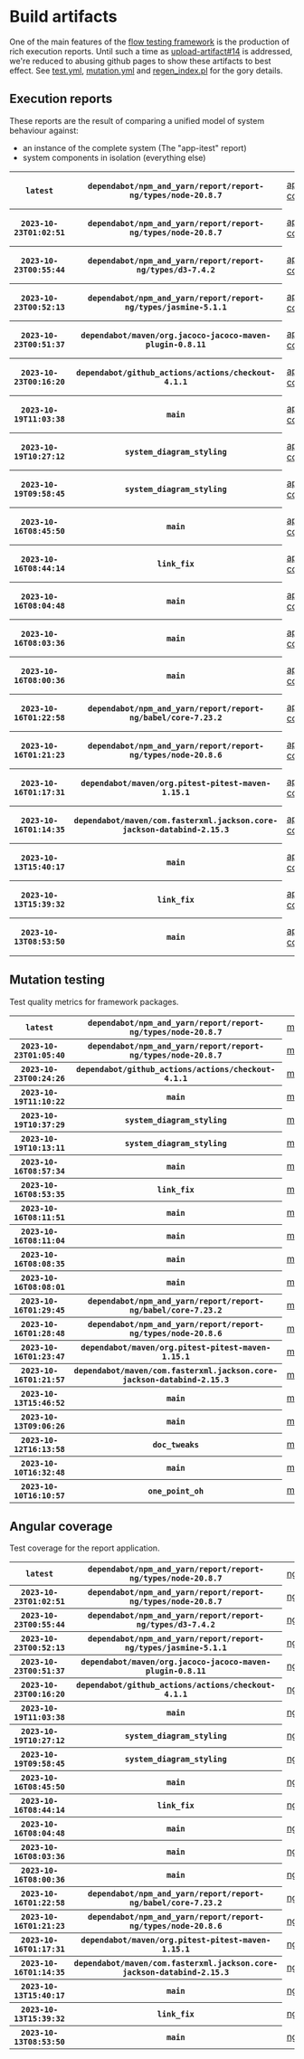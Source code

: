 # Build artifacts

One of the main features of the [flow testing framework](https://github.com/Mastercard/flow) is the production of rich execution reports.
Until such a time as [upload-artifact#14](https://github.com/actions/upload-artifact/issues/14) is addressed, we're reduced to abusing github pages to show these artifacts to best effect.
See [test.yml](https://github.com/Mastercard/flow/blob/main/.github/workflows/test.yml), [mutation.yml](https://github.com/Mastercard/flow/blob/main/.github/workflows/mutation.yml) and [regen_index.pl](https://github.com/Mastercard/flow/blob/pages/regen_index.pl) for the gory details.

## Execution reports

These reports are the result of comparing a unified model of system behaviour against:
 * an instance of the complete system (The "app-itest" report)
 * system components in isolation (everything else)

<!-- start:execution -->
<table>
	<tbody>
		<tr> <th><code>latest</code></th>
			 <th><code>dependabot/npm_and_yarn/report/report-ng/types/node-20.8.7</code></th>
			<td><a href="execution/latest/app-core/target/mctf/latest/index.html">app-core</a></td>
			<td><a href="execution/latest/app-histogram/target/mctf/latest/index.html">app-histogram</a></td>
			<td><a href="execution/latest/app-itest/target/mctf/latest/index.html">app-itest</a></td>
			<td><a href="execution/latest/app-queue/target/mctf/latest/index.html">app-queue</a></td>
			<td><a href="execution/latest/app-store/target/mctf/latest/index.html">app-store</a></td>
			<td><a href="execution/latest/app-ui/target/mctf/latest/index.html">app-ui</a></td>
			<td><a href="execution/latest/app-web-ui/target/mctf/latest/index.html">app-web-ui</a></td>
		</tr>
		<tr> <th><code>2023-10-23T01:02:51</code></th>
			 <th><code>dependabot/npm_and_yarn/report/report-ng/types/node-20.8.7</code></th>
			<td><a href="execution/1698022971/app-core/target/mctf/latest/index.html">app-core</a></td>
			<td><a href="execution/1698022971/app-histogram/target/mctf/latest/index.html">app-histogram</a></td>
			<td><a href="execution/1698022971/app-itest/target/mctf/latest/index.html">app-itest</a></td>
			<td><a href="execution/1698022971/app-queue/target/mctf/latest/index.html">app-queue</a></td>
			<td><a href="execution/1698022971/app-store/target/mctf/latest/index.html">app-store</a></td>
			<td><a href="execution/1698022971/app-ui/target/mctf/latest/index.html">app-ui</a></td>
			<td><a href="execution/1698022971/app-web-ui/target/mctf/latest/index.html">app-web-ui</a></td>
		</tr>
		<tr> <th><code>2023-10-23T00:55:44</code></th>
			 <th><code>dependabot/npm_and_yarn/report/report-ng/types/d3-7.4.2</code></th>
			<td><a href="execution/1698022544/app-core/target/mctf/latest/index.html">app-core</a></td>
			<td><a href="execution/1698022544/app-histogram/target/mctf/latest/index.html">app-histogram</a></td>
			<td><a href="execution/1698022544/app-itest/target/mctf/latest/index.html">app-itest</a></td>
			<td><a href="execution/1698022544/app-queue/target/mctf/latest/index.html">app-queue</a></td>
			<td><a href="execution/1698022544/app-store/target/mctf/latest/index.html">app-store</a></td>
			<td><a href="execution/1698022544/app-ui/target/mctf/latest/index.html">app-ui</a></td>
			<td><a href="execution/1698022544/app-web-ui/target/mctf/latest/index.html">app-web-ui</a></td>
		</tr>
		<tr> <th><code>2023-10-23T00:52:13</code></th>
			 <th><code>dependabot/npm_and_yarn/report/report-ng/types/jasmine-5.1.1</code></th>
			<td><a href="execution/1698022333/app-core/target/mctf/latest/index.html">app-core</a></td>
			<td><a href="execution/1698022333/app-histogram/target/mctf/latest/index.html">app-histogram</a></td>
			<td><a href="execution/1698022333/app-itest/target/mctf/latest/index.html">app-itest</a></td>
			<td><a href="execution/1698022333/app-queue/target/mctf/latest/index.html">app-queue</a></td>
			<td><a href="execution/1698022333/app-store/target/mctf/latest/index.html">app-store</a></td>
			<td><a href="execution/1698022333/app-ui/target/mctf/latest/index.html">app-ui</a></td>
			<td><a href="execution/1698022333/app-web-ui/target/mctf/latest/index.html">app-web-ui</a></td>
		</tr>
		<tr> <th><code>2023-10-23T00:51:37</code></th>
			 <th><code>dependabot/maven/org.jacoco-jacoco-maven-plugin-0.8.11</code></th>
			<td><a href="execution/1698022297/app-core/target/mctf/latest/index.html">app-core</a></td>
			<td><a href="execution/1698022297/app-histogram/target/mctf/latest/index.html">app-histogram</a></td>
			<td><a href="execution/1698022297/app-itest/target/mctf/latest/index.html">app-itest</a></td>
			<td><a href="execution/1698022297/app-queue/target/mctf/latest/index.html">app-queue</a></td>
			<td><a href="execution/1698022297/app-store/target/mctf/latest/index.html">app-store</a></td>
			<td><a href="execution/1698022297/app-ui/target/mctf/latest/index.html">app-ui</a></td>
			<td><a href="execution/1698022297/app-web-ui/target/mctf/latest/index.html">app-web-ui</a></td>
		</tr>
		<tr> <th><code>2023-10-23T00:16:20</code></th>
			 <th><code>dependabot/github_actions/actions/checkout-4.1.1</code></th>
			<td><a href="execution/1698020180/app-core/target/mctf/latest/index.html">app-core</a></td>
			<td><a href="execution/1698020180/app-histogram/target/mctf/latest/index.html">app-histogram</a></td>
			<td><a href="execution/1698020180/app-itest/target/mctf/latest/index.html">app-itest</a></td>
			<td><a href="execution/1698020180/app-queue/target/mctf/latest/index.html">app-queue</a></td>
			<td><a href="execution/1698020180/app-store/target/mctf/latest/index.html">app-store</a></td>
			<td><a href="execution/1698020180/app-ui/target/mctf/latest/index.html">app-ui</a></td>
			<td><a href="execution/1698020180/app-web-ui/target/mctf/latest/index.html">app-web-ui</a></td>
		</tr>
		<tr> <th><code>2023-10-19T11:03:38</code></th>
			 <th><code>main</code></th>
			<td><a href="execution/1697713418/app-core/target/mctf/latest/index.html">app-core</a></td>
			<td><a href="execution/1697713418/app-histogram/target/mctf/latest/index.html">app-histogram</a></td>
			<td><a href="execution/1697713418/app-itest/target/mctf/latest/index.html">app-itest</a></td>
			<td><a href="execution/1697713418/app-queue/target/mctf/latest/index.html">app-queue</a></td>
			<td><a href="execution/1697713418/app-store/target/mctf/latest/index.html">app-store</a></td>
			<td><a href="execution/1697713418/app-ui/target/mctf/latest/index.html">app-ui</a></td>
			<td><a href="execution/1697713418/app-web-ui/target/mctf/latest/index.html">app-web-ui</a></td>
		</tr>
		<tr> <th><code>2023-10-19T10:27:12</code></th>
			 <th><code>system_diagram_styling</code></th>
			<td><a href="execution/1697711232/app-core/target/mctf/latest/index.html">app-core</a></td>
			<td><a href="execution/1697711232/app-histogram/target/mctf/latest/index.html">app-histogram</a></td>
			<td><a href="execution/1697711232/app-itest/target/mctf/latest/index.html">app-itest</a></td>
			<td><a href="execution/1697711232/app-queue/target/mctf/latest/index.html">app-queue</a></td>
			<td><a href="execution/1697711232/app-store/target/mctf/latest/index.html">app-store</a></td>
			<td><a href="execution/1697711232/app-ui/target/mctf/latest/index.html">app-ui</a></td>
			<td><a href="execution/1697711232/app-web-ui/target/mctf/latest/index.html">app-web-ui</a></td>
		</tr>
		<tr> <th><code>2023-10-19T09:58:45</code></th>
			 <th><code>system_diagram_styling</code></th>
			<td><a href="execution/1697709525/app-core/target/mctf/latest/index.html">app-core</a></td>
			<td><a href="execution/1697709525/app-histogram/target/mctf/latest/index.html">app-histogram</a></td>
			<td><a href="execution/1697709525/app-itest/target/mctf/latest/index.html">app-itest</a></td>
			<td><a href="execution/1697709525/app-queue/target/mctf/latest/index.html">app-queue</a></td>
			<td><a href="execution/1697709525/app-store/target/mctf/latest/index.html">app-store</a></td>
			<td><a href="execution/1697709525/app-ui/target/mctf/latest/index.html">app-ui</a></td>
			<td><a href="execution/1697709525/app-web-ui/target/mctf/latest/index.html">app-web-ui</a></td>
		</tr>
		<tr> <th><code>2023-10-16T08:45:50</code></th>
			 <th><code>main</code></th>
			<td><a href="execution/1697445950/app-core/target/mctf/latest/index.html">app-core</a></td>
			<td><a href="execution/1697445950/app-histogram/target/mctf/latest/index.html">app-histogram</a></td>
			<td><a href="execution/1697445950/app-itest/target/mctf/latest/index.html">app-itest</a></td>
			<td><a href="execution/1697445950/app-queue/target/mctf/latest/index.html">app-queue</a></td>
			<td><a href="execution/1697445950/app-store/target/mctf/latest/index.html">app-store</a></td>
			<td><a href="execution/1697445950/app-ui/target/mctf/latest/index.html">app-ui</a></td>
			<td><a href="execution/1697445950/app-web-ui/target/mctf/latest/index.html">app-web-ui</a></td>
		</tr>
		<tr> <th><code>2023-10-16T08:44:14</code></th>
			 <th><code>link_fix</code></th>
			<td><a href="execution/1697445854/app-core/target/mctf/latest/index.html">app-core</a></td>
			<td><a href="execution/1697445854/app-histogram/target/mctf/latest/index.html">app-histogram</a></td>
			<td><a href="execution/1697445854/app-itest/target/mctf/latest/index.html">app-itest</a></td>
			<td><a href="execution/1697445854/app-queue/target/mctf/latest/index.html">app-queue</a></td>
			<td><a href="execution/1697445854/app-store/target/mctf/latest/index.html">app-store</a></td>
			<td><a href="execution/1697445854/app-ui/target/mctf/latest/index.html">app-ui</a></td>
			<td><a href="execution/1697445854/app-web-ui/target/mctf/latest/index.html">app-web-ui</a></td>
		</tr>
		<tr> <th><code>2023-10-16T08:04:48</code></th>
			 <th><code>main</code></th>
			<td><a href="execution/1697443488/app-core/target/mctf/latest/index.html">app-core</a></td>
			<td><a href="execution/1697443488/app-histogram/target/mctf/latest/index.html">app-histogram</a></td>
			<td><a href="execution/1697443488/app-itest/target/mctf/latest/index.html">app-itest</a></td>
			<td><a href="execution/1697443488/app-queue/target/mctf/latest/index.html">app-queue</a></td>
			<td><a href="execution/1697443488/app-store/target/mctf/latest/index.html">app-store</a></td>
			<td><a href="execution/1697443488/app-ui/target/mctf/latest/index.html">app-ui</a></td>
			<td><a href="execution/1697443488/app-web-ui/target/mctf/latest/index.html">app-web-ui</a></td>
		</tr>
		<tr> <th><code>2023-10-16T08:03:36</code></th>
			 <th><code>main</code></th>
			<td><a href="execution/1697443416/app-core/target/mctf/latest/index.html">app-core</a></td>
			<td><a href="execution/1697443416/app-histogram/target/mctf/latest/index.html">app-histogram</a></td>
			<td><a href="execution/1697443416/app-itest/target/mctf/latest/index.html">app-itest</a></td>
			<td><a href="execution/1697443416/app-queue/target/mctf/latest/index.html">app-queue</a></td>
			<td><a href="execution/1697443416/app-store/target/mctf/latest/index.html">app-store</a></td>
			<td><a href="execution/1697443416/app-ui/target/mctf/latest/index.html">app-ui</a></td>
			<td><a href="execution/1697443416/app-web-ui/target/mctf/latest/index.html">app-web-ui</a></td>
		</tr>
		<tr> <th><code>2023-10-16T08:00:36</code></th>
			 <th><code>main</code></th>
			<td><a href="execution/1697443236/app-core/target/mctf/latest/index.html">app-core</a></td>
			<td><a href="execution/1697443236/app-histogram/target/mctf/latest/index.html">app-histogram</a></td>
			<td><a href="execution/1697443236/app-itest/target/mctf/latest/index.html">app-itest</a></td>
			<td><a href="execution/1697443236/app-queue/target/mctf/latest/index.html">app-queue</a></td>
			<td><a href="execution/1697443236/app-store/target/mctf/latest/index.html">app-store</a></td>
			<td><a href="execution/1697443236/app-ui/target/mctf/latest/index.html">app-ui</a></td>
			<td><a href="execution/1697443236/app-web-ui/target/mctf/latest/index.html">app-web-ui</a></td>
		</tr>
		<tr> <th><code>2023-10-16T01:22:58</code></th>
			 <th><code>dependabot/npm_and_yarn/report/report-ng/babel/core-7.23.2</code></th>
			<td><a href="execution/1697419378/app-core/target/mctf/latest/index.html">app-core</a></td>
			<td><a href="execution/1697419378/app-histogram/target/mctf/latest/index.html">app-histogram</a></td>
			<td><a href="execution/1697419378/app-itest/target/mctf/latest/index.html">app-itest</a></td>
			<td><a href="execution/1697419378/app-queue/target/mctf/latest/index.html">app-queue</a></td>
			<td><a href="execution/1697419378/app-store/target/mctf/latest/index.html">app-store</a></td>
			<td><a href="execution/1697419378/app-ui/target/mctf/latest/index.html">app-ui</a></td>
			<td><a href="execution/1697419378/app-web-ui/target/mctf/latest/index.html">app-web-ui</a></td>
		</tr>
		<tr> <th><code>2023-10-16T01:21:23</code></th>
			 <th><code>dependabot/npm_and_yarn/report/report-ng/types/node-20.8.6</code></th>
			<td><a href="execution/1697419283/app-core/target/mctf/latest/index.html">app-core</a></td>
			<td><a href="execution/1697419283/app-histogram/target/mctf/latest/index.html">app-histogram</a></td>
			<td><a href="execution/1697419283/app-itest/target/mctf/latest/index.html">app-itest</a></td>
			<td><a href="execution/1697419283/app-queue/target/mctf/latest/index.html">app-queue</a></td>
			<td><a href="execution/1697419283/app-store/target/mctf/latest/index.html">app-store</a></td>
			<td><a href="execution/1697419283/app-ui/target/mctf/latest/index.html">app-ui</a></td>
			<td><a href="execution/1697419283/app-web-ui/target/mctf/latest/index.html">app-web-ui</a></td>
		</tr>
		<tr> <th><code>2023-10-16T01:17:31</code></th>
			 <th><code>dependabot/maven/org.pitest-pitest-maven-1.15.1</code></th>
			<td><a href="execution/1697419051/app-core/target/mctf/latest/index.html">app-core</a></td>
			<td><a href="execution/1697419051/app-histogram/target/mctf/latest/index.html">app-histogram</a></td>
			<td><a href="execution/1697419051/app-itest/target/mctf/latest/index.html">app-itest</a></td>
			<td><a href="execution/1697419051/app-queue/target/mctf/latest/index.html">app-queue</a></td>
			<td><a href="execution/1697419051/app-store/target/mctf/latest/index.html">app-store</a></td>
			<td><a href="execution/1697419051/app-ui/target/mctf/latest/index.html">app-ui</a></td>
			<td><a href="execution/1697419051/app-web-ui/target/mctf/latest/index.html">app-web-ui</a></td>
		</tr>
		<tr> <th><code>2023-10-16T01:14:35</code></th>
			 <th><code>dependabot/maven/com.fasterxml.jackson.core-jackson-databind-2.15.3</code></th>
			<td><a href="execution/1697418875/app-core/target/mctf/latest/index.html">app-core</a></td>
			<td><a href="execution/1697418875/app-histogram/target/mctf/latest/index.html">app-histogram</a></td>
			<td><a href="execution/1697418875/app-itest/target/mctf/latest/index.html">app-itest</a></td>
			<td><a href="execution/1697418875/app-queue/target/mctf/latest/index.html">app-queue</a></td>
			<td><a href="execution/1697418875/app-store/target/mctf/latest/index.html">app-store</a></td>
			<td><a href="execution/1697418875/app-ui/target/mctf/latest/index.html">app-ui</a></td>
			<td><a href="execution/1697418875/app-web-ui/target/mctf/latest/index.html">app-web-ui</a></td>
		</tr>
		<tr> <th><code>2023-10-13T15:40:17</code></th>
			 <th><code>main</code></th>
			<td><a href="execution/1697211617/app-core/target/mctf/latest/index.html">app-core</a></td>
			<td><a href="execution/1697211617/app-histogram/target/mctf/latest/index.html">app-histogram</a></td>
			<td><a href="execution/1697211617/app-itest/target/mctf/latest/index.html">app-itest</a></td>
			<td><a href="execution/1697211617/app-queue/target/mctf/latest/index.html">app-queue</a></td>
			<td><a href="execution/1697211617/app-store/target/mctf/latest/index.html">app-store</a></td>
			<td><a href="execution/1697211617/app-ui/target/mctf/latest/index.html">app-ui</a></td>
			<td><a href="execution/1697211617/app-web-ui/target/mctf/latest/index.html">app-web-ui</a></td>
		</tr>
		<tr> <th><code>2023-10-13T15:39:32</code></th>
			 <th><code>link_fix</code></th>
			<td><a href="execution/1697211572/app-core/target/mctf/latest/index.html">app-core</a></td>
			<td><a href="execution/1697211572/app-histogram/target/mctf/latest/index.html">app-histogram</a></td>
			<td><a href="execution/1697211572/app-itest/target/mctf/latest/index.html">app-itest</a></td>
			<td><a href="execution/1697211572/app-queue/target/mctf/latest/index.html">app-queue</a></td>
			<td><a href="execution/1697211572/app-store/target/mctf/latest/index.html">app-store</a></td>
			<td><a href="execution/1697211572/app-ui/target/mctf/latest/index.html">app-ui</a></td>
			<td><a href="execution/1697211572/app-web-ui/target/mctf/latest/index.html">app-web-ui</a></td>
		</tr>
		<tr> <th><code>2023-10-13T08:53:50</code></th>
			 <th><code>main</code></th>
			<td><a href="execution/1697187230/app-core/target/mctf/latest/index.html">app-core</a></td>
			<td><a href="execution/1697187230/app-histogram/target/mctf/latest/index.html">app-histogram</a></td>
			<td><a href="execution/1697187230/app-itest/target/mctf/latest/index.html">app-itest</a></td>
			<td><a href="execution/1697187230/app-queue/target/mctf/latest/index.html">app-queue</a></td>
			<td><a href="execution/1697187230/app-store/target/mctf/latest/index.html">app-store</a></td>
			<td><a href="execution/1697187230/app-ui/target/mctf/latest/index.html">app-ui</a></td>
			<td><a href="execution/1697187230/app-web-ui/target/mctf/latest/index.html">app-web-ui</a></td>
		</tr>
	</tbody>
</table>
<!-- end:execution -->

## Mutation testing

Test quality metrics for framework packages.

<!-- start:mutation -->
<table>
	<tbody>
		<tr> <th><code>latest</code></th>
			 <th><code>dependabot/npm_and_yarn/report/report-ng/types/node-20.8.7</code></th>
			<td><a href="mutation/latest/mutation_report/index.html">mutation</a></td>
		</tr>
		<tr> <th><code>2023-10-23T01:05:40</code></th>
			 <th><code>dependabot/npm_and_yarn/report/report-ng/types/node-20.8.7</code></th>
			<td><a href="mutation/1698023140/mutation_report/index.html">mutation</a></td>
		</tr>
		<tr> <th><code>2023-10-23T00:24:26</code></th>
			 <th><code>dependabot/github_actions/actions/checkout-4.1.1</code></th>
			<td><a href="mutation/1698020666/mutation_report/index.html">mutation</a></td>
		</tr>
		<tr> <th><code>2023-10-19T11:10:22</code></th>
			 <th><code>main</code></th>
			<td><a href="mutation/1697713822/mutation_report/index.html">mutation</a></td>
		</tr>
		<tr> <th><code>2023-10-19T10:37:29</code></th>
			 <th><code>system_diagram_styling</code></th>
			<td><a href="mutation/1697711849/mutation_report/index.html">mutation</a></td>
		</tr>
		<tr> <th><code>2023-10-19T10:13:11</code></th>
			 <th><code>system_diagram_styling</code></th>
			<td><a href="mutation/1697710391/mutation_report/index.html">mutation</a></td>
		</tr>
		<tr> <th><code>2023-10-16T08:57:34</code></th>
			 <th><code>main</code></th>
			<td><a href="mutation/1697446654/mutation_report/index.html">mutation</a></td>
		</tr>
		<tr> <th><code>2023-10-16T08:53:35</code></th>
			 <th><code>link_fix</code></th>
			<td><a href="mutation/1697446415/mutation_report/index.html">mutation</a></td>
		</tr>
		<tr> <th><code>2023-10-16T08:11:51</code></th>
			 <th><code>main</code></th>
			<td><a href="mutation/1697443911/mutation_report/index.html">mutation</a></td>
		</tr>
		<tr> <th><code>2023-10-16T08:11:04</code></th>
			 <th><code>main</code></th>
			<td><a href="mutation/1697443864/mutation_report/index.html">mutation</a></td>
		</tr>
		<tr> <th><code>2023-10-16T08:08:35</code></th>
			 <th><code>main</code></th>
			<td><a href="mutation/1697443715/mutation_report/index.html">mutation</a></td>
		</tr>
		<tr> <th><code>2023-10-16T08:08:01</code></th>
			 <th><code>main</code></th>
			<td><a href="mutation/1697443681/mutation_report/index.html">mutation</a></td>
		</tr>
		<tr> <th><code>2023-10-16T01:29:45</code></th>
			 <th><code>dependabot/npm_and_yarn/report/report-ng/babel/core-7.23.2</code></th>
			<td><a href="mutation/1697419785/mutation_report/index.html">mutation</a></td>
		</tr>
		<tr> <th><code>2023-10-16T01:28:48</code></th>
			 <th><code>dependabot/npm_and_yarn/report/report-ng/types/node-20.8.6</code></th>
			<td><a href="mutation/1697419728/mutation_report/index.html">mutation</a></td>
		</tr>
		<tr> <th><code>2023-10-16T01:23:47</code></th>
			 <th><code>dependabot/maven/org.pitest-pitest-maven-1.15.1</code></th>
			<td><a href="mutation/1697419427/mutation_report/index.html">mutation</a></td>
		</tr>
		<tr> <th><code>2023-10-16T01:21:57</code></th>
			 <th><code>dependabot/maven/com.fasterxml.jackson.core-jackson-databind-2.15.3</code></th>
			<td><a href="mutation/1697419317/mutation_report/index.html">mutation</a></td>
		</tr>
		<tr> <th><code>2023-10-13T15:46:52</code></th>
			 <th><code>main</code></th>
			<td><a href="mutation/1697212012/mutation_report/index.html">mutation</a></td>
		</tr>
		<tr> <th><code>2023-10-13T09:06:26</code></th>
			 <th><code>main</code></th>
			<td><a href="mutation/1697187986/mutation_report/index.html">mutation</a></td>
		</tr>
		<tr> <th><code>2023-10-12T16:13:58</code></th>
			 <th><code>doc_tweaks</code></th>
			<td><a href="mutation/1697127238/mutation_report/index.html">mutation</a></td>
		</tr>
		<tr> <th><code>2023-10-10T16:32:48</code></th>
			 <th><code>main</code></th>
			<td><a href="mutation/1696955568/mutation_report/index.html">mutation</a></td>
		</tr>
		<tr> <th><code>2023-10-10T16:10:57</code></th>
			 <th><code>one_point_oh</code></th>
			<td><a href="mutation/1696954257/mutation_report/index.html">mutation</a></td>
		</tr>
	</tbody>
</table>
<!-- end:mutation -->

## Angular coverage

Test coverage for the report application.

<!-- start:ng_coverage -->
<table>
	<tbody>
		<tr> <th><code>latest</code></th>
			 <th><code>dependabot/npm_and_yarn/report/report-ng/types/node-20.8.7</code></th>
			<td><a href="ng_coverage/latest/report/index.html">ng_coverage</a></td>
		</tr>
		<tr> <th><code>2023-10-23T01:02:51</code></th>
			 <th><code>dependabot/npm_and_yarn/report/report-ng/types/node-20.8.7</code></th>
			<td><a href="ng_coverage/1698022971/report/index.html">ng_coverage</a></td>
		</tr>
		<tr> <th><code>2023-10-23T00:55:44</code></th>
			 <th><code>dependabot/npm_and_yarn/report/report-ng/types/d3-7.4.2</code></th>
			<td><a href="ng_coverage/1698022544/report/index.html">ng_coverage</a></td>
		</tr>
		<tr> <th><code>2023-10-23T00:52:13</code></th>
			 <th><code>dependabot/npm_and_yarn/report/report-ng/types/jasmine-5.1.1</code></th>
			<td><a href="ng_coverage/1698022333/report/index.html">ng_coverage</a></td>
		</tr>
		<tr> <th><code>2023-10-23T00:51:37</code></th>
			 <th><code>dependabot/maven/org.jacoco-jacoco-maven-plugin-0.8.11</code></th>
			<td><a href="ng_coverage/1698022297/report/index.html">ng_coverage</a></td>
		</tr>
		<tr> <th><code>2023-10-23T00:16:20</code></th>
			 <th><code>dependabot/github_actions/actions/checkout-4.1.1</code></th>
			<td><a href="ng_coverage/1698020180/report/index.html">ng_coverage</a></td>
		</tr>
		<tr> <th><code>2023-10-19T11:03:38</code></th>
			 <th><code>main</code></th>
			<td><a href="ng_coverage/1697713418/report/index.html">ng_coverage</a></td>
		</tr>
		<tr> <th><code>2023-10-19T10:27:12</code></th>
			 <th><code>system_diagram_styling</code></th>
			<td><a href="ng_coverage/1697711232/report/index.html">ng_coverage</a></td>
		</tr>
		<tr> <th><code>2023-10-19T09:58:45</code></th>
			 <th><code>system_diagram_styling</code></th>
			<td><a href="ng_coverage/1697709525/report/index.html">ng_coverage</a></td>
		</tr>
		<tr> <th><code>2023-10-16T08:45:50</code></th>
			 <th><code>main</code></th>
			<td><a href="ng_coverage/1697445950/report/index.html">ng_coverage</a></td>
		</tr>
		<tr> <th><code>2023-10-16T08:44:14</code></th>
			 <th><code>link_fix</code></th>
			<td><a href="ng_coverage/1697445854/report/index.html">ng_coverage</a></td>
		</tr>
		<tr> <th><code>2023-10-16T08:04:48</code></th>
			 <th><code>main</code></th>
			<td><a href="ng_coverage/1697443488/report/index.html">ng_coverage</a></td>
		</tr>
		<tr> <th><code>2023-10-16T08:03:36</code></th>
			 <th><code>main</code></th>
			<td><a href="ng_coverage/1697443416/report/index.html">ng_coverage</a></td>
		</tr>
		<tr> <th><code>2023-10-16T08:00:36</code></th>
			 <th><code>main</code></th>
			<td><a href="ng_coverage/1697443236/report/index.html">ng_coverage</a></td>
		</tr>
		<tr> <th><code>2023-10-16T01:22:58</code></th>
			 <th><code>dependabot/npm_and_yarn/report/report-ng/babel/core-7.23.2</code></th>
			<td><a href="ng_coverage/1697419378/report/index.html">ng_coverage</a></td>
		</tr>
		<tr> <th><code>2023-10-16T01:21:23</code></th>
			 <th><code>dependabot/npm_and_yarn/report/report-ng/types/node-20.8.6</code></th>
			<td><a href="ng_coverage/1697419283/report/index.html">ng_coverage</a></td>
		</tr>
		<tr> <th><code>2023-10-16T01:17:31</code></th>
			 <th><code>dependabot/maven/org.pitest-pitest-maven-1.15.1</code></th>
			<td><a href="ng_coverage/1697419051/report/index.html">ng_coverage</a></td>
		</tr>
		<tr> <th><code>2023-10-16T01:14:35</code></th>
			 <th><code>dependabot/maven/com.fasterxml.jackson.core-jackson-databind-2.15.3</code></th>
			<td><a href="ng_coverage/1697418875/report/index.html">ng_coverage</a></td>
		</tr>
		<tr> <th><code>2023-10-13T15:40:17</code></th>
			 <th><code>main</code></th>
			<td><a href="ng_coverage/1697211617/report/index.html">ng_coverage</a></td>
		</tr>
		<tr> <th><code>2023-10-13T15:39:32</code></th>
			 <th><code>link_fix</code></th>
			<td><a href="ng_coverage/1697211572/report/index.html">ng_coverage</a></td>
		</tr>
		<tr> <th><code>2023-10-13T08:53:50</code></th>
			 <th><code>main</code></th>
			<td><a href="ng_coverage/1697187230/report/index.html">ng_coverage</a></td>
		</tr>
	</tbody>
</table>
<!-- end:ng_coverage -->